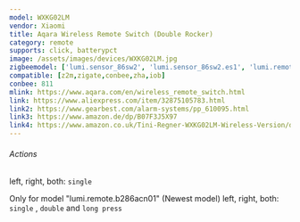 ```yaml
---
model: WXKG02LM
vendor: Xiaomi
title: Aqara Wireless Remote Switch (Double Rocker)
category: remote
supports: click, batterypct
image: /assets/images/devices/WXKG02LM.jpg
zigbeemodel: ['lumi.sensor_86sw2', 'lumi.sensor_86sw2.es1', 'lumi.remote.b286acn01']
compatible: [z2m,zigate,conbee,zha,iob]
conbee: 811
mlink: https://www.aqara.com/en/wireless_remote_switch.html
link: https://www.aliexpress.com/item/32875105783.html
link2: https://www.gearbest.com/alarm-systems/pp_610095.html
link3: https://www.amazon.de/dp/B07F3J5X97
link4: https://www.amazon.co.uk/Tini-Regner-WXKG02LM-Wireless-Version/dp/B07CQWVGJL
---
```

###### Actions
left, right, both: `single` 

Only for model "lumi.remote.b286acn01" (Newest model)
left, right, both: `single` , `double` and `long press`
